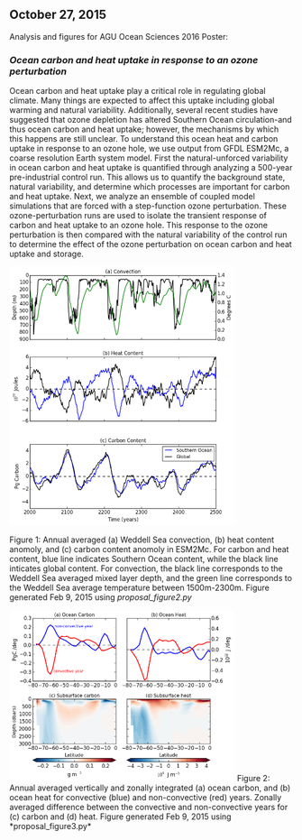 ## October 27, 2015

Analysis and figures for AGU Ocean Sciences 2016 Poster: 

### *Ocean carbon and heat uptake in response to an ozone perturbation*

Ocean carbon and heat uptake play a critical role in regulating global climate. Many things are expected to affect this uptake including global warming and natural variability. Additionally, several recent studies have suggested that ozone depletion has altered Southern Ocean circulation-and thus ocean carbon and heat uptake; however, the mechanisms by which this happens are still unclear.
To understand this ocean heat and carbon uptake in response to an ozone hole, we use output from GFDL ESM2Mc, a coarse resolution Earth system model. First the natural-unforced variability in ocean carbon and heat uptake is quantified through analyzing a 500-year pre-industrial control run. This allows us to quantify the background state, natural variability, and determine which processes are important for carbon and heat uptake. Next, we analyze an ensemble of coupled model simulations that are forced with a step-function ozone perturbation. These ozone-perturbation runs are used to isolate the transient response of carbon and heat uptake to an ozone hole. This response to the ozone perturbation is then compared with the natural variability of the control run to determine the effect of the ozone perturbation on ocean carbon and heat uptake and storage.

<img src="figs_poster/carbon_heat_convection.png" alt="alt text" width="400">

Figure 1: Annual averaged (a) Weddell Sea convection, (b) heat content anomoly, and (c) carbon content anomoly in ESM2Mc. For carbon and heat content, blue line indicates Southern Ocean content, while the black line inticates global content. For convection, the black line corresponds to the Weddell Sea averaged mixed layer depth, and the green line corresponds to the Weddell Sea average temperature between 1500m-2300m. Figure generated Feb 9, 2015 using *proposal_figure2.py*


<img src="figs_poster/subsurface_carbon_heat.png" alt="alt text" width="400">
Figure 2: Annual averaged vertically and zonally integrated (a) ocean carbon, and (b) ocean heat for convective (blue) and non-convective (red) years. Zonally averaged difference between the convective and non-convective years for (c) carbon and (d) heat. Figure generated Feb 9, 2015 using *proposal_figure3.py*


